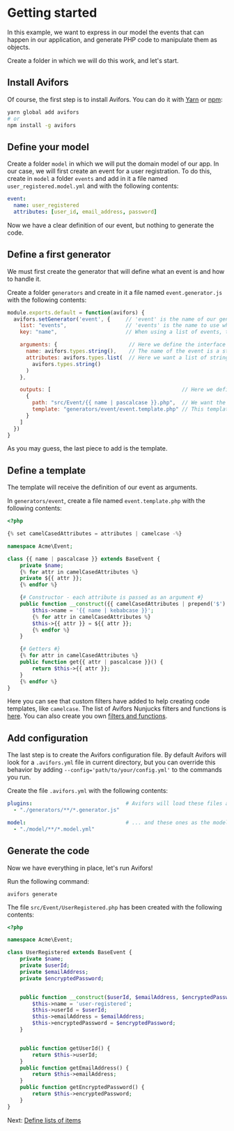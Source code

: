 # Getting started

In this example, we want to express in our model the events that can happen in our application, and generate PHP code to manipulate them as objects.

Create a folder in which we will do this work, and let's start.

## Install Avifors

Of course, the first step is to install Avifors. You can do it with [Yarn](https://yarnpkg.com) or [npm](https://www.npmjs.com):

```bash
yarn global add avifors
# or
npm install -g avifors
```

## Define your model

Create a folder `model` in which we will put the domain model of our app. In our case, we will first create an event for a user registration. To do this, create in `model` a folder `events` and add in it a file named `user_registered.model.yml` and with the following contents:

```yaml
event:
  name: user_registered
  attributes: [user_id, email_address, password]
```

Now we have a clear definition of our event, but nothing to generate the code.

## Define a first generator

We must first create the generator that will define what an event is and how to handle it.

Create a folder `generators` and create in it a file named `event.generator.js` with the following contents:

```javascript
module.exports.default = function(avifors) {
  avifors.setGenerator('event', {     // 'event' is the name of our generator
    list: "events",                   // 'events' is the name to use when listing events in a model file
    key: "name",                      // When using a list of events, the key used to identify an event will then be set as its 'name'

    arguments: {                       // Here we define the interface of the model definition, i.e. how to define an event
      name: avifors.types.string(),    // The name of the event is a string
      attributes: avifors.types.list(  // Here we want a list of strings as attributes
        avifors.types.string()
      )
    },

    outputs: [                                          // Here we define which files will be written for each event
      {
        path: "src/Event/{{ name | pascalcase }}.php",  // We want the file to have the name of the event PascalCased
        template: "generators/event/event.template.php" // This template will be used to generate the code
      }
    ]
  })
}
```

As you may guess, the last piece to add is the template.

## Define a template

The template will receive the definition of our event as arguments.

In `generators/event`, create a file named `event.template.php` with the following contents:

```php
<?php

{% set camelCasedAttributes = attributes | camelcase -%}

namespace Acme\Event;

class {{ name | pascalcase }} extends BaseEvent {
    private $name;
    {% for attr in camelCasedAttributes %}
    private ${{ attr }};
    {% endfor %}

    {# Constructor - each attribute is passed as an argument #}
    public function __construct({{ camelCasedAttributes | prepend('$') | join(', ') }}) { {# ['username', 'password'] -> '$username, $password' #}
        $this->name = '{{ name | kebabcase }}';
        {% for attr in camelCasedAttributes %}
        $this->{{ attr }} = ${{ attr }};
        {% endfor %}
    }

    {# Getters #}
    {% for attr in camelCasedAttributes %}
    public function get{{ attr | pascalcase }}() {
        return $this->{{ attr }};
    }
    {% endfor %}
}
```

Here you can see that custom filters have added to help creating code templates, like `camelcase`. The list of Avifors Nunjucks filters and functions is [here](https://github.com/antarestupin/Avifors/tree/master/doc/templates.md). You can also create you own [filters and functions](https://github.com/antarestupin/Avifors/blob/master/doc/plugins.md#change-environment-of-templates).

## Add configuration

The last step is to create the Avifors configuration file. By default Avifors will look for a `.avifors.yml` file in current directory, but you can override this behavior by adding `--config='path/to/your/config.yml'` to the commands you run.

Create the file `.avifors.yml` with the following contents:

```yaml
plugins:                              # Avifors will load these files as plugins...
  - "./generators/**/*.generator.js"

model:                                # ... and these ones as the model
  - "./model/**/*.model.yml"
```

## Generate the code

Now we have everything in place, let's run Avifors!

Run the following command:

```
avifors generate
```

The file `src/Event/UserRegistered.php` has been created with the following contents:

```php
<?php

namespace Acme\Event;

class UserRegistered extends BaseEvent {
    private $name;
    private $userId;
    private $emailAddress;
    private $encryptedPassword;


    public function __construct($userId, $emailAddress, $encryptedPassword) {
        $this->name = 'user-registered';
        $this->userId = $userId;
        $this->emailAddress = $emailAddress;
        $this->encryptedPassword = $encryptedPassword;
    }


    public function getUserId() {
        return $this->userId;
    }
    public function getEmailAddress() {
        return $this->emailAddress;
    }
    public function getEncryptedPassword() {
        return $this->encryptedPassword;
    }
}
```

Next: [Define lists of items](https://github.com/antarestupin/Avifors/tree/master/doc/lists.md)
